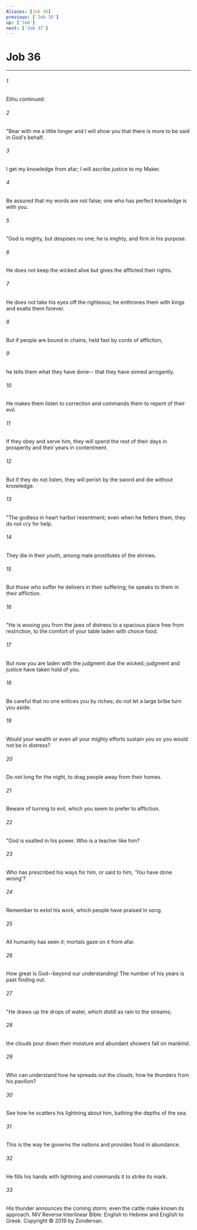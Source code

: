 ```yaml
---
Aliases: [Job 36]
previous: ['Job 35']
up: ['Job']
next: ['Job 37']
---
```

# Job 36

***


###### 1 
Elihu continued: 

###### 2 
"Bear with me a little longer and I will show you that there is more to be said in God's behalf. 

###### 3 
I get my knowledge from afar; I will ascribe justice to my Maker. 

###### 4 
Be assured that my words are not false; one who has perfect knowledge is with you. 

###### 5 
"God is mighty, but despises no one; he is mighty, and firm in his purpose. 

###### 6 
He does not keep the wicked alive but gives the afflicted their rights. 

###### 7 
He does not take his eyes off the righteous; he enthrones them with kings and exalts them forever. 

###### 8 
But if people are bound in chains, held fast by cords of affliction, 

###### 9 
he tells them what they have done-- that they have sinned arrogantly. 

###### 10 
He makes them listen to correction and commands them to repent of their evil. 

###### 11 
If they obey and serve him, they will spend the rest of their days in prosperity and their years in contentment. 

###### 12 
But if they do not listen, they will perish by the sword and die without knowledge. 

###### 13 
"The godless in heart harbor resentment; even when he fetters them, they do not cry for help. 

###### 14 
They die in their youth, among male prostitutes of the shrines. 

###### 15 
But those who suffer he delivers in their suffering; he speaks to them in their affliction. 

###### 16 
"He is wooing you from the jaws of distress to a spacious place free from restriction, to the comfort of your table laden with choice food. 

###### 17 
But now you are laden with the judgment due the wicked; judgment and justice have taken hold of you. 

###### 18 
Be careful that no one entices you by riches; do not let a large bribe turn you aside. 

###### 19 
Would your wealth or even all your mighty efforts sustain you so you would not be in distress? 

###### 20 
Do not long for the night, to drag people away from their homes. 

###### 21 
Beware of turning to evil, which you seem to prefer to affliction. 

###### 22 
"God is exalted in his power. Who is a teacher like him? 

###### 23 
Who has prescribed his ways for him, or said to him, 'You have done wrong'? 

###### 24 
Remember to extol his work, which people have praised in song. 

###### 25 
All humanity has seen it; mortals gaze on it from afar. 

###### 26 
How great is God--beyond our understanding! The number of his years is past finding out. 

###### 27 
"He draws up the drops of water, which distill as rain to the streams; 

###### 28 
the clouds pour down their moisture and abundant showers fall on mankind. 

###### 29 
Who can understand how he spreads out the clouds, how he thunders from his pavilion? 

###### 30 
See how he scatters his lightning about him, bathing the depths of the sea. 

###### 31 
This is the way he governs the nations and provides food in abundance. 

###### 32 
He fills his hands with lightning and commands it to strike its mark. 

###### 33 
His thunder announces the coming storm; even the cattle make known its approach. NIV Reverse Interlinear Bible: English to Hebrew and English to Greek. Copyright © 2019 by Zondervan.
